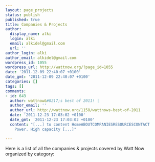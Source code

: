 ```yaml
---
layout: page_projects
status: publish
published: true
title: Companies & Projects
author:
  display_name: alki
  login: alki
  email: alkidel@gmail.com
  url: ''
author_login: alki
author_email: alkidel@gmail.com
wordpress_id: 1055
wordpress_url: http://wattnow.org/?page_id=1055
date: '2011-12-09 22:40:07 +0100'
date_gmt: '2011-12-09 22:40:07 +0100'
categories: []
tags: []
comments:
- id: 643
  author: wattnow&#8217;s best of 2011! |
  author_email: ''
  author_url: http://wattnow.org/1158/wattnows-best-of-2011
  date: '2011-12-23 17:03:02 +0100'
  date_gmt: '2011-12-23 17:03:02 +0100'
  content: "[...] to content HomeABOUTCOMPANIESRESOURCESCONTACT        &larr; Makani
    Power. High capacity [...]"

---
```

<p>Here is a list of all the companies & projects covered by Watt Now organized by category:</p>



<!-- <div >
  <p><strong>Appropriate Technologies:</strong></p>
  <ul>
    <li><a href="http://wattnow.org/330/a-liter-of-light-isang-litrong-liwanag">A Liter of Light</a></li>
    <li><a href="http://wattnow.org/369/border-green-energy-team-using-sustainability-as-a-model-for-development">BGET</a></li>
    <li><a href="http://wattnow.org/134/blueenergy">blueEnergy</a></li>
    <li><a href="http://wattnow.org/118/earthspark-international">EarthSpark International</a></li>
    <li><a href="http://wattnow.org/686/egg-energy-building-the-portable-grid">EGG-energy</a></li>
    <li><a href="http://wattnow.org/752/greentown-labs-get-dirty-bend-metal-and-make-noise">luminAID</a></li>
    <li><a href="http://wattnow.org/661/nokero-and-eneji-pwop-bringing-solar-light-to-rural-haiti">NOKERO</a></li>
    <li><a href="http://wattnow.org/1074/osmopure">OsmoPure</a></li>
    <li><a href="http://wattnow.org/201/promethean-power-systems">Promethean Power Systems</a></li>
    <li><a href="http://wattnow.org/254/sanergy-building-sustainable-sanitation-in-urban-slums">Sanergy</a></li>
    <li><a href="http://wattnow.org/418/simpa-networks-radical-affordability">Simpa Networks</a></li>
    <li><a href="http://wattnow.org/1119/soccket-harnessing-the-passion">sOccket</a></li>
    <li><a href="http://wattnow.org/1068/waste2watts-solution-based-recycling">Waste2Watts</a></li>
  </ul>

<p><strong>Biotech / Biofuels:</strong></p>
<div>
<ul>
<li><a href="http://wattnow.org/1729/bio-architecture-lab-renewable-fuels-and-chemicals-from-seaweed">Bio Architecture Lab</a></li>
<li><a href="http://wattnow.org/473/harvest-power-the-new-generation-in-organics-management">Harvest Power</a></li>
<li><a href="http://wattnow.org/478/green-grease-monkey-vegetable-fueled-vehicle-systems-and-more">Green Grease Monkey</a></li>
<li><a href="http://wattnow.org/516/joule-unlimited-liquid-fuel-from-the-sun">Joule Unlimited</a></li>
<li><a href="http://wattnow.org/1565/lanzatech-leading-the-way-in-carbon-re-use-technology">LanzaTech</a></li>
<li><a href="http://wattnow.org/920/methane-harvest-lower-costs-sustainable-energy">Methane Harvest</a></li>
<li><a href="http://wattnow.org/79/the-power-of-dog-poop">Park Spark Project</a></li>
<li><a href="http://wattnow.org/27/purpose-energy-inc">Purpose Energy, Inc.&nbsp;</a></li>
<li><a href="http://wattnow.org/1006/vegawatt-power-your-restaurant-with-waste-vegetable-oil">Vegawatt</a></li>
</ul>
</div>
<div>
<p><strong>Efficiency:</strong></p>
<ul>
<li><a title="Digital Lumens.  Intelligent lighting systems." href="http://wattnow.org/952/digital-lumens-intelligent-lighting-systems">Digital Lumens</a></li>
<li><a href="http://wattnow.org/1645/econofy-before-you-buy-econofy">Econofy</a></li>
<li><a href="http://wattnow.org/657/firstfuel-building-energy-analytics">FirstFuel</a></li>
<li><a href="http://wattnow.org/324/the-green-revolution-inc">Green Revolution</a></li>
<li><a href="http://http://wattnow.org/1025/the-nest-learning-thermostat">Nest Learning Thermometer</a></li>
<li><a href="http://wattnow.org/772/opower-a-new-experience-for-utility-customers">Opower</a></li>
<li><a href="http://wattnow.org/888/printeco-cut-down-on-carbon-emissions-not-trees">PrintEco</a></li>
<li><a href="http://wattnow.org/1453/project-frog-smart-building-try-genius-building">Project Frog</a></li>
<li><a href="http://wattnow.org/235/qurrent-the-community-energy-company">Qurrent</a></li>
<li><a href="http://wattnow.org/1037/simple-energy-making-saving-energy-social-fun-and-simple">Simple Energy</a></li>
<li><a href="http://wattnow.org/1085/switch-lighting-savings-that-will-light-you-up">Switch Lighting</a></li>
<li><a href="http://wattnow.org/1763/thinkeco-presenting-the-modlet-the-modern-outlet">ThinkEco's Modlet</a></li>
<li><a href="http://wattnow.org/1829/voltalis-bluepod-another-way-to-think-energy">Voltalis</a></li>
<li><a href="http://wattnow.org/1792/wattimpact-green-energy-solutions-for-the-web">WattImpact</a></li>
<li><a href="http://wattnow.org/1857/wonderbag-eco-cooking-thats-changing-lives">Wonderbag</a></li>
</ul>

</div>
</div>
<div >
  <p><strong>Solar:</strong></p>
  <ul>
  <li><a href="http://wattnow.org/704/1366-technologies-solar-manufacturing-for-the-21st-century">1366 Technologies</a></li>
  <li><a href="http://wattnow.org/216/solar-hippies">1BOG</a></li>
  <li><a title="Alion, Inc.  Solar cells manufactured by acoustic printing." href="http://wattnow.org/1324/alion-inc-solar-cells-manufactured-by-acoustic-printing">Alion</a></li>
  <li><a href="http://wattnow.org/591/amonix-powering-the-future-now">Amonix</a></li>
  <li><a href="http://wattnow.org/181/b-squares-modular-solar-powered-electrics">B-Squares</a></li>
  <li><a href="http://wattnow.org/849/bandgap-engineering-nanowire-enhanced-solar-cells">Bandgap</a></li>
  <li><a href="http://wattnow.org/158/bigbelly-solar-eliminating-the-waste-in-waste-collection">BigBelly Solar</a></li>
  <li><a href="http://wattnow.org/1804/do-the-bright-thing-shop-your-way-to-a-sustainable-solar-future">Do The Bright Thing</a></li>
  <li><a href="http://wattnow.org/611/echofirst-inc-solar-energy-is-good-echo-makes-it-even-better">EchoFirst</a></li>
  <li><a href="http://wattnow.org/445/konarka-the-flexible-shape-of-solar">Konarka</a></li>
  <li><a href="http://wattnow.org/601/qgen-hybrid-solutions-for-optimized-power-and-water-production">QGEN</a></li>
  <li><a href="http://wattnow.org/1817/revolt-house-energy-adaptive-floating-unit">ReVolt House</a></li>
  <li><a href="http://wattnow.org/1591/solaire-2g-2-in-1-solar">Solaire 2G</a></li>
  <li><a href="http://wattnow.org/247/solar-mosaic-together-we-can-all-go-solar">Solar Mosaic</a></li>
  <li><a href="http://wattnow.org/174/solaroad">SolaRoad</a></li>
  <li><a href="http://wattnow.org/650/solar-one-green-energy-arts-and-education-center">Solar One</a></li>
  <li><a href="http://wattnow.org/915/solarus-unlocking-solar-energy">Solarus</a></li>
  <li><a href="http://wattnow.org/637/sol-design-lab-progressive-solutions-for-urban-sustainability">Sol Design Lab</a></li>
  <li><a href="http://wattnow.org/505/solsolution-clean-energy-for-education">SolSolution</a></li>
  <li><a href="http://wattnow.org/358/vote-solar-bringing-solar-energy-into-the-mainstream">Vote Solar</a></li>
  <li><a href="http://wattnow.org/1540/wysips-what-you-see-is-photovoltaic-surface">Wysips</a></li>
  </ul>
</div>
<div>

<p><strong>Wind:</strong></p>
<ul>
<li><a href="http://wattnow.org/95/altaeros-energies">Altaeros Energies</a></li>
<li><a href="http://wattnow.org/429/bergey-windpower-small-wind">Bergey Windpower</a></li>
<li><a href="http://wattnow.org/1628/eole-water-give-us-wind-we-give-you-water">Eole Water</a></li>
<li><a href="http://wattnow.org/1891/flodesign-wind-turbine-theres-change-in-the-wind">FloDesign Wind Turbine</a></li>
<li><a title="Makani Power.  High capacity wind." href="http://wattnow.org/1148/makani-power-high-capacity-wind">Makani Power</a></li>
<li><a href="http://wattnow.org/4/hummm">Humdinger</a></li>
<li><a href="http://wattnow.org/1480/skysails-new-energy-for-shipping">SkySails</a></li>
<li><a href="http://wattnow.org/1108/wind-it-vertical-wind-turbines-on-existing-tower-networks">Wind-it</a></li>
</ul>
</div>
<div>

<p><strong>Energy Storage:</strong></p>
<ul>
<li><a title="A123.  Game changing energy storage solutions." href="http://wattnow.org/728/a123-game-changing-energy-storage-solutions">A123</a></li>
<li><a href="http://wattnow.org/1096/eos-power-the-dawn-of-energy-storage">Eos Storage Systems</a></li>
<li><a href="http://wattnow.org/379/general-compression-expanding-clean-power">General Compression</a></li>
<li><a href="http://wattnow.org/1842/lightsail-energy-regenerative-air-energy-storage">LightSail</a></li>
<li><a href="http://wattnow.org/465/onchip-power-bringing-integration-to-power-electronics">OnChip</a></li>
</ul>
</div>

<p><strong>Recycling:</strong></p>
<div>
<ul>
<li><a href="http://wattnow.org/692/chainwork-a-side-by-side-video-of-product-vs-waste-flow">Basurama</a></li>
<li><a href="http://wattnow.org/772/opower-a-new-experience-for-utility-customers">Clivus NE</a></li>
<li><a href="http://wattnow.org/1774/coco-mat-sleep-on-nature">COCO-MAT</a></li>
<li><a href="http://wattnow.org/722/free-geek-recycle-computer-technology">Free Geek</a></li>
<li><a href="http://wattnow.org/289/glassphemy">Glassphemy!</a></li>
<li><a href="http://wattnow.org/1507/gobi-the-new-way-to-drink-water">Gobilab</a></li>
<li><a href="http://wattnow.org/1047/greenbean-recycle-whats-your-impact">Greenbean Recycle</a></li>
<li><a href="http://wattnow.org/1872/newspaper-knitting-zero-impact-global-art">Newspaper Knitting</a></li>
<li><a href="http://wattnow.org/453/paperflops-flip-flops-and-sandals-made-from-recycled-newspaper://">Paperflops</a></li>
<li><a href="http://wattnow.org/69/preserve-nothing-wasted-everything-gained">Preserve</a></li>
<li><a href="http://wattnow.org/787/recyclebank-learn-about-green-living-and-get-rewarded-for-it">RecycleBank</a></li>
<li><a href="http://wattnow.org/904/terracycle-outsmart-waste">TerraCycle</a></li>
</ul>
</div>
<div>

<p><strong>Transportation:</strong></p>
<div>
<ul>
<li><a href="http://wattnow.org/1059/autolib-an-urban-revolution">Autolib'</a></li>
<li><a href="http://wattnow.org/859/better-place-accelerating-the-transition-to-sustainable-transportation">Better Place</a></li>
<li><a href="http://wattnow.org/1432/greenshields-saving-the-planet-one-bus-at-a-time">GreenShields</a></li>
<li><a href="http://wattnow.org/1664/hiriko">Hiriko Folding Car</a></li>
<li><a href="http://wattnow.org/405/la-petite-reine-delivery-solutions-for-the-city">La Petite Reine</a></li>
<li><a href="http://wattnow.org/1611/motionpower">MotionPower</a></li>
<li><a href="http://wattnow.org/711/relayrides-neighbor-to-neighbor-carsharing">RelayRides</a></li>
<li><a href="http://wattnow.org/434/xl-hybrids-green-your-fleet">XL Hybrids</a></li>
</ul>
</div>
<div>
<p><strong>Other:</strong></p>
<div>
  <ul>
  <li><a href="http://wattnow.org/836/350-org-a-global-movement-to-solve-the-climate-crisis">350.org</a></li>
  <li><a href="http://wattnow.org/626/alphabet-energy-thermoelectrics-for-waste-heat-recovery">Alphabet Energy</a></li>
  <li><a href="http://wattnow.org/938/bicep-clean-energy-prototyping">BICEP</a></li>
  <li><a title="The Fat Lady Sings: Al Gore&rsquo;s 24 Hours of Reality." href="http://wattnow.org/394/the-fat-lady-sings-al-gores-24-hours-of-reality">Climate Reality Project</a></li>
  <li><a title="Greentown Labs.  Get dirty, bend metal, and make noise." href="http://wattnow.org/752/greentown-labs-get-dirty-bend-metal-and-make-noise">Greentown Labs</a></li>
  <li><a href="http://wattnow.org/1692/la-ruche-a-beautiful-and-earthy-incubator-space-for-social-innovation">La Ruche</a></li>
  <li><a href="http://wattnow.org/898/the-blue-economy-a-new-way-of-designing-business">The Blue Economy</a></li>
  <li><a title="Transphorm.  reimagine power conversion." href="http://wattnow.org/877/transphorm-reimagine-power-conversion">Transphorm</a></li>
  </ul>
</div>
 -->
